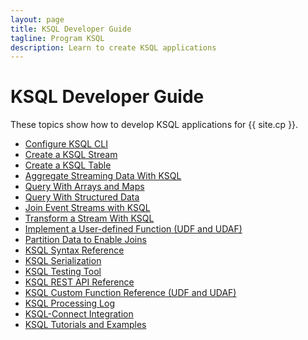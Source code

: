 ```yaml
---
layout: page
title: KSQL Developer Guide
tagline: Program KSQL 
description: Learn to create KSQL applications
---
```


KSQL Developer Guide
====================

These topics show how to develop KSQL applications for {{ site.cp }}.

- [Configure KSQL CLI](../installation/cli-config) 
- [Create a KSQL Stream](create-a-stream.md)
- [Create a KSQL Table](create-a-table.md)
- [Aggregate Streaming Data With KSQL](aggregate-streaming-data.md)
- [Query With Arrays and Maps](query-with-arrays-and-maps.md)
- [Query With Structured Data](query-with-structured-data.md)
- [Join Event Streams with KSQL](join-streams-and-tables.md)
- [Transform a Stream With KSQL](transform-a-stream-with-ksql.md)
- [Implement a User-defined Function (UDF and UDAF)](implement-a-udf)
- [Partition Data to Enable Joins](partition-data.md)
- [KSQL Syntax Reference](syntax-reference.md)
- [KSQL Serialization](serialization.md)
- [KSQL Testing Tool](ksql-testing-tool.md)
- [KSQL REST API Reference](api.md)
- [KSQL Custom Function Reference (UDF and UDAF)](udf.md)
- [KSQL Processing Log](processing-log.md)
- [KSQL-Connect Integration](ksql-connect.md)
- [KSQL Tutorials and Examples](../tutorials/index.md)

